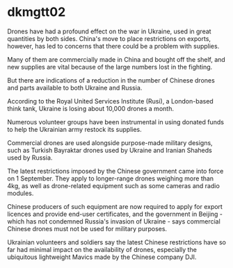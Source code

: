 # dkmgtt02
Drones have had a profound effect on the war in Ukraine, used in great quantities by both sides. China's move to place restrictions on exports, however, has led to concerns that there could be a problem with supplies.

Many of them are commercially made in China and bought off the shelf, and new supplies are vital because of the large numbers lost in the fighting.

But there are indications of a reduction in the number of Chinese drones and parts available to both Ukraine and Russia.

According to the Royal United Services Institute (Rusi), a London-based think tank, Ukraine is losing about 10,000 drones a month.

Numerous volunteer groups have been instrumental in using donated funds to help the Ukrainian army restock its supplies.

Commercial drones are used alongside purpose-made military designs, such as Turkish Bayraktar drones used by Ukraine and Iranian Shaheds used by Russia.

The latest restrictions imposed by the Chinese government came into force on 1 September. They apply to longer-range drones weighing more than 4kg, as well as drone-related equipment such as some cameras and radio modules.

Chinese producers of such equipment are now required to apply for export licences and provide end-user certificates, and the government in Beijing - which has not condemned Russia's invasion of Ukraine - says commercial Chinese drones must not be used for military purposes.

Ukrainian volunteers and soldiers say the latest Chinese restrictions have so far had minimal impact on the availability of drones, especially the ubiquitous lightweight Mavics made by the Chinese company DJI.
